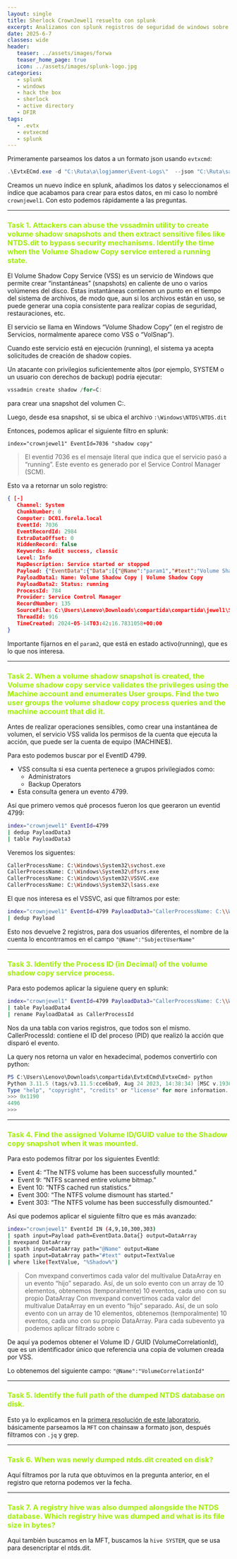 ```yaml
---
layout: single
title: Sherlock CrownJewel1 resuelto con splunk
excerpt: Analizamos con splunk registros de seguridad de windows sobre lo que parece un NTDS dumpping attack.
date: 2025-6-7
classes: wide
header:
   teaser: ../assets/images/forwa
   teaser_home_page: true
   icon: ../assets/images/splunk-logo.jpg
categories:
   - splunk
   - windows
   - hack the box 
   - sherlock 
   - active directory
   - DFIR
tags:
   - .evtx
   - evtxecmd
   - splunk
---
```


Primeramente parseamos los datos a un formato json usando `evtxcmd`:

```powershell
.\EvtxECmd.exe -d "C:\Ruta\a\logjammer\Event-Logs\"  --json "C:\Ruta\salida\events.json"
```

Creamos un nuevo índice en splunk, añadimos los datos y seleccionamos el índice que acabamos para crear para estos datos, en mi caso lo nombré `crownjewel1`. Con esto podemos rápidamente a las preguntas. 

----

<h3 style="color: #9FEF00;">Task 1. Attackers can abuse the vssadmin utility to create volume shadow snapshots and then extract sensitive files like NTDS.dit to bypass security mechanisms. Identify the time when the Volume Shadow Copy service entered a running state. </h3>

El Volume Shadow Copy Service (VSS) es un servicio de Windows que permite crear “instantáneas” (snapshots) en caliente de uno o varios volúmenes del disco. Estas instantáneas contienen un punto en el tiempo del sistema de archivos, de modo que, aun si los archivos están en uso, se puede generar una copia consistente para realizar copias de seguridad, restauraciones, etc.

El servicio se llama en Windows “Volume Shadow Copy” (en el registro de Servicios, normalmente aparece como VSS o “VolSnap”).

Cuando este servicio está en ejecución (running), el sistema ya acepta solicitudes de creación de shadow copies.

Un atacante con privilegios suficientemente altos (por ejemplo, SYSTEM o un usuario con derechos de backup) podría ejecutar:

```powershell
vssadmin create shadow /for=C:
```
para crear una snapshot del volumen C:.

Luego, desde esa snapshot, si se ubica el archivo `:\Windows\NTDS\NTDS.dit`

Entonces, podemos aplicar el siguiente filtro en splunk: 

`index="crownjewel1" EventId=7036 "shadow copy"`

> El eventid 7036 es el mensaje literal que indica que el servicio pasó a “running”. Este evento es generado por el Service Control Manager (SCM).

Esto va a retornar un solo registro: 

```json
{ [-]
   Channel: System
   ChunkNumber: 0
   Computer: DC01.forela.local
   EventId: 7036
   EventRecordId: 2984
   ExtraDataOffset: 0
   HiddenRecord: false
   Keywords: Audit success, classic
   Level: Info
   MapDescription: Service started or stopped
   Payload: {"EventData":{"Data":[{"@Name":"param1","#text":"Volume Shadow Copy"},{"@Name":"param2","#text":"running"}],"Binary":"56-00-53-00-53-00-2F-00-34-00-00-00"}}
   PayloadData1: Name: Volume Shadow Copy | Volume Shadow Copy
   PayloadData2: Status: running
   ProcessId: 784
   Provider: Service Control Manager
   RecordNumber: 135
   SourceFile: C:\Users\Lenovo\Downloads\compartida\compartida\jewel1\SYSTEM.evtx
   ThreadId: 916
   TimeCreated: 2024-05-14T03:42:16.7831058+00:00
}
```

Importante fijarnos en el `param2`, que está en estado activo(running), que es lo que nos interesa. 

----

<h3 style="color: #9FEF00;">Task 2. When a volume shadow snapshot is created, the Volume shadow copy service validates the privileges using the Machine account and enumerates User groups. Find the two user groups the volume shadow copy process queries and the machine account that did it.  </h3>

Antes de realizar operaciones sensibles, como crear una instantánea de volumen, el servicio VSS valida los permisos de la cuenta que ejecuta la acción, que puede ser la cuenta de equipo (MACHINE$).

Para esto podemos buscar por el EventID 4799.

- VSS consulta si esa cuenta pertenece a grupos privilegiados como:
     - Administrators
     - Backup Operators
- Esta consulta genera un evento 4799.

Así que primero vemos qué procesos fueron los que geeraron un eventid 4799: 

```bash
index="crownjewel1" EventId=4799
| dedup PayloadData3 
| table PayloadData3
```

Veremos los siguentes: 
```bash 
CallerProcessName: C:\Windows\System32\svchost.exe
CallerProcessName: C:\Windows\System32\dfsrs.exe
CallerProcessName: C:\Windows\System32\VSSVC.exe
CallerProcessName: C:\Windows\System32\lsass.exe
```

El que nos interesa es el VSSVC, asi que filtramos por este: 

```bash 
index="crownjewel1" EventId=4799 PayloadData3="CallerProcessName: C:\\Windows\\System32\\VSSVC.exe"
| dedup Payload
```

Esto nos devuelve 2 registros, para dos usuarios diferentes,  el nombre de la cuenta lo encontrramos en el campo `"@Name":"SubjectUserName"`

-----

<h3 style="color: #9FEF00;">Task 3. Identify the Process ID (in Decimal) of the volume shadow copy service process. </h3>

Para esto podemos aplicar la siguiene query en splunk: 

```bash
index="crownjewel1" EventId=4799 PayloadData3="CallerProcessName: C:\\Windows\\System32\\VSSVC.exe"
| table PayloadData4
| rename PayloadData4 as CallerProcessId
```

Nos da una tabla con varios registros, que todos son el mismo. 
CallerProcessId: contiene el ID del proceso (PID) que realizó la acción que disparó el evento.

La query nos retorna un valor en hexadecimal, podemos convertirlo con python: 

```powershell
PS C:\Users\Lenovo\Downloads\compartida\EvtxECmd\EvtxeCmd> python
Python 3.11.5 (tags/v3.11.5:cce6ba9, Aug 24 2023, 14:38:34) [MSC v.1936 64 bit (AMD64)] on win32
Type "help", "copyright", "credits" or "license" for more information.
>>> 0x1190
4496
>>>
```

----

<h3 style="color: #9FEF00;">Task 4. Find the assigned Volume ID/GUID value to the Shadow copy snapshot when it was mounted.  </h3>

Para esto podemos filtrar por los siguientes EventId: 

- Event 4: “The NTFS volume has been successfully mounted.”
- Event 9: “NTFS scanned entire volume bitmap.”
- Event 10: “NTFS cached run statistics.”
- Event 300: “The NTFS volume dismount has started.”
- Event 303: “The NTFS volume has been successfully dismounted.”

Así que podemos aplicar el siguiente filtro que es más avanzado: 

```bash 
index="crownjewel1" EventId IN (4,9,10,300,303)
| spath input=Payload path=EventData.Data{} output=DataArray
| mvexpand DataArray
| spath input=DataArray path="@Name" output=Name
| spath input=DataArray path="#text" output=TextValue
| where like(TextValue, "%Shadow%")
```

> Con mvexpand convertimos cada valor del multivalue DataArray en un evento “hijo” separado. Así, de un solo evento con un array de 10 elementos, obtenemos (temporalmente) 10 eventos, cada uno con su propio DataArray
> Con mvexpand convertimos cada valor del multivalue DataArray en un evento “hijo” separado. Así, de un solo evento con un array de 10 elementos, obtenemos (temporalmente) 10 eventos, cada uno con su propio DataArray. Para cada subevento ya podemos aplicar filtrado sobre c


De aquí ya podemos obtener el Volume ID / GUID (VolumeCorrelationId), que es un identificador único que referencia una copia de volumen creada por VSS.

Lo obtenemos del siguiente campo: `"@Name":"VolumeCorrelationId"`

-----

<h3 style="color: #9FEF00;">Task 5. Identify the full path of the dumped NTDS database on disk. </h3>

Esto ya lo explicamos en la [primera resolución de este laboratorio](https://maxixploit.github.io/blog/sherlock-crownjewel1/#), básicamente parseamos la `MFT` con chainsaw a formato json, después filtramos con `.jq` y grep. 

-----

<h3 style="color: #9FEF00;">Task 6. When was newly dumped ntds.dit created on disk?  </h3>

Aquí filtramos por la ruta que obtuvimos en la pregunta anterior, en el registro que retorna podemos ver la fecha. 

---------

<h3 style="color: #9FEF00;">Task 7. A registry hive was also dumped alongside the NTDS database. Which registry hive was dumped and what is its file size in bytes? </h3>

Aqui también buscamos en la MFT, buscamos la `hive SYSTEM`, que se usa para desencriptar el ntds.dit. 


